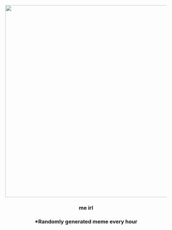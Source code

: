 <p align="center">
        <img src="https://i.redd.it/3aa4vp8tzr491.jpg" width="600" height="600">
        </p>
        <h3 align="center">me irl</h3>
        <h3 align="center">*Randomly generated meme every hour</h3>
    